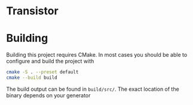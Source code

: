# Transistor

# Building
Building this project requires CMake. In most cases you should be able to configure and build the project with
```sh
cmake -S . --preset default 
cmake --build build
```

The build output can be found in `build/src/`. The exact location of the binary depends on your generator



